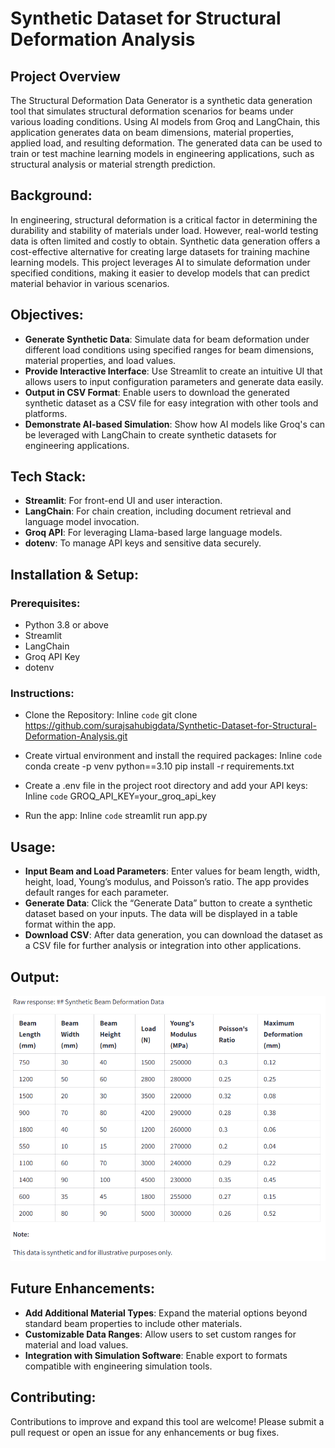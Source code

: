 # Synthetic Dataset for Structural Deformation Analysis
## Project Overview
The Structural Deformation Data Generator is a synthetic data generation tool that simulates structural deformation scenarios for beams under various loading conditions. Using AI models from Groq and LangChain, this application generates data on beam dimensions, material properties, applied load, and resulting deformation. The generated data can be used to train or test machine learning models in engineering applications, such as structural analysis or material strength prediction.

## Background:
In engineering, structural deformation is a critical factor in determining the durability and stability of materials under load. However, real-world testing data is often limited and costly to obtain. Synthetic data generation offers a cost-effective alternative for creating large datasets for training machine learning models. This project leverages AI to simulate deformation under specified conditions, making it easier to develop models that can predict material behavior in various scenarios.

## Objectives:
+ **Generate Synthetic Data**: Simulate data for beam deformation under different load conditions using specified ranges for beam dimensions, material properties, and load values.
+ **Provide Interactive Interface**: Use Streamlit to create an intuitive UI that allows users to input configuration parameters and generate data easily.
+ **Output in CSV Format**: Enable users to download the generated synthetic dataset as a CSV file for easy integration with other tools and platforms.
+ **Demonstrate AI-based Simulation**: Show how AI models like Groq's can be leveraged with LangChain to create synthetic datasets for engineering applications.

## Tech Stack:
+ **Streamlit**: For front-end UI and user interaction.
+ **LangChain**: For chain creation, including document retrieval and language model invocation.
+ **Groq API**: For leveraging Llama-based large language models. 
+ **dotenv**: To manage API keys and sensitive data securely.

## Installation & Setup:
### Prerequisites:
+ Python 3.8 or above
+ Streamlit
+ LangChain
+ Groq API Key
+ dotenv

### Instructions:
+ Clone the Repository:
    Inline `code`
    git clone https://github.com/surajsahubigdata/Synthetic-Dataset-for-Structural-Deformation-Analysis.git

+ Create virtual environment and install the required packages:
    Inline `code`
    conda create -p venv python==3.10
    pip install -r requirements.txt

+ Create a .env file in the project root directory and add your API keys:
    Inline `code`
    GROQ_API_KEY=your_groq_api_key

+ Run the app:
    Inline `code` streamlit run app.py

## Usage:
+ **Input Beam and Load Parameters**:
Enter values for beam length, width, height, load, Young’s modulus, and Poisson’s ratio. The app provides default ranges for each parameter.
+ **Generate Data**:
Click the “Generate Data” button to create a synthetic dataset based on your inputs.
The data will be displayed in a table format within the app.
+ **Download CSV**:
After data generation, you can download the dataset as a CSV file for further analysis or integration into other applications.

## Output:
![alt text](Output.PNG)

## Future Enhancements:
+ **Add Additional Material Types**: Expand the material options beyond standard beam properties to include other materials.
+ **Customizable Data Ranges**: Allow users to set custom ranges for material and load values.
+ **Integration with Simulation Software**: Enable export to formats compatible with engineering simulation tools.

## Contributing:
Contributions to improve and expand this tool are welcome! Please submit a pull request or open an issue for any enhancements or bug fixes.